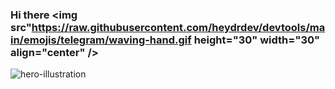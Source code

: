 ### Hi there <img src"https://raw.githubusercontent.com/heydrdev/devtools/main/emojis/telegram/waving-hand.gif height="30" width="30" align="center" />
![hero-illustration](https://user-images.githubusercontent.com/20334563/177800634-8d3af95f-258e-4627-b095-581db3ef0944.png)

<!--
**marekSurak/marekSurak** is a ✨ _special_ ✨ repository because its `README.md` (this file) appears on your GitHub profile.

Here are some ideas to get you started:

- 🔭 I’m currently working on ...
- 🌱 I’m currently learning ...
- 👯 I’m looking to collaborate on ...
- 🤔 I’m looking for help with ...
- 💬 Ask me about ...
- 📫 How to reach me: ...
- 😄 Pronouns: ...
- ⚡ Fun fact: ...
-->
